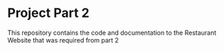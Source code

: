 # Project Part 2
This repository contains the code and documentation to the Restaurant Website that was required from part 2
